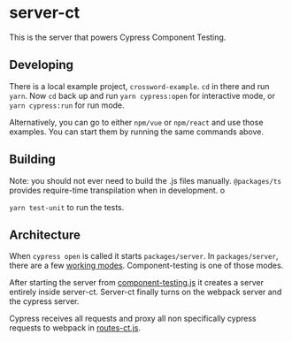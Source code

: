 # server-ct

This is the server that powers Cypress Component Testing.

## Developing

There is a local example project, `crossword-example`. `cd` in there and run `yarn`. Now `cd` back up and run `yarn cypress:open` for interactive mode, or `yarn cypress:run` for run mode.

Alternatively, you can go to either `npm/vue` or `npm/react` and use those examples. You can start them by running the same commands above.

## Building

Note: you should not ever need to build the .js files manually. `@packages/ts` provides require-time transpilation when in development.
o

`yarn test-unit` to run the tests.

## Architecture

When `cypress open` is called it starts `packages/server`.
In `packages/server`, there are a few [working modes](../server/lib/modes/index.js).
Component-testing is one of those modes.

After starting the server from [component-testing.js](../server/lib/modes/interactive-ct.ts) it creates a server entirely inside server-ct.
Server-ct finally turns on the webpack server and the cypress server.

Cypress receives all requests and proxy all non specifically cypress requests to webpack in [routes-ct.js](./src/route-ct.ts).
